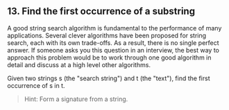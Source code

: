 ## 13. Find the first occurrence of a substring

A good string search algorithm is fundamental to the performance of many applications. Several clever algorithms have been proposed for string search, each with its own trade-offs. As a result, there is no single perfect answer. If someone asks you this question in an interview, the best way to approach this problem would be to work through one good algorithm in detail and discuss at a high level other algorithms.

Given two strings s (the "search string") and t (the "text"), find the first occurrence of s in t.

>Hint: Form a signature from a string.